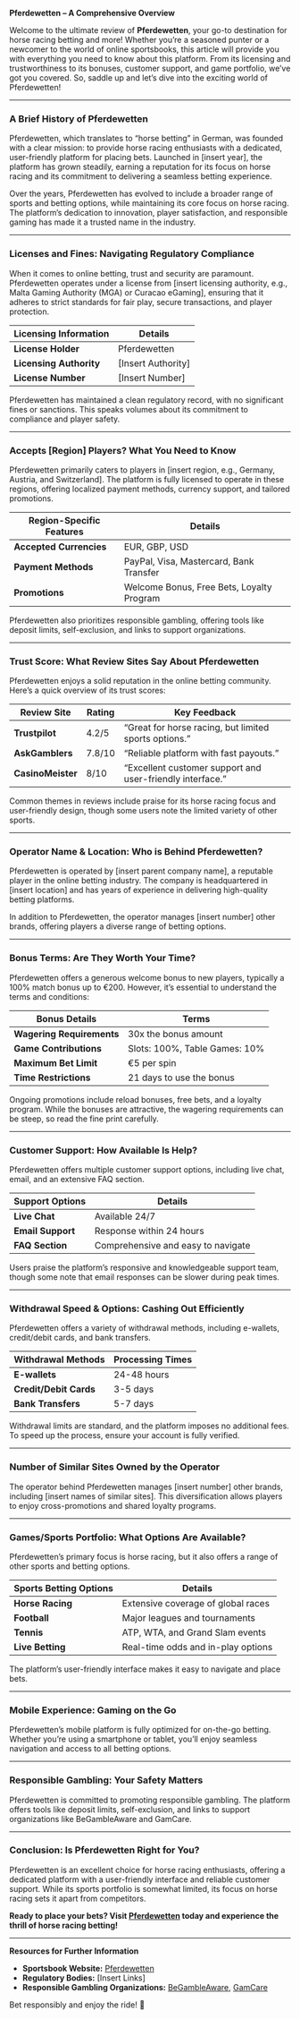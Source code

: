 **Pferdewetten – A Comprehensive Overview**  

Welcome to the ultimate review of **Pferdewetten**, your go-to destination for horse racing betting and more! Whether you’re a seasoned punter or a newcomer to the world of online sportsbooks, this article will provide you with everything you need to know about this platform. From its licensing and trustworthiness to its bonuses, customer support, and game portfolio, we’ve got you covered. So, saddle up and let’s dive into the exciting world of Pferdewetten!  

---

### **A Brief History of Pferdewetten**  
Pferdewetten, which translates to “horse betting” in German, was founded with a clear mission: to provide horse racing enthusiasts with a dedicated, user-friendly platform for placing bets. Launched in [insert year], the platform has grown steadily, earning a reputation for its focus on horse racing and its commitment to delivering a seamless betting experience.  

Over the years, Pferdewetten has evolved to include a broader range of sports and betting options, while maintaining its core focus on horse racing. The platform’s dedication to innovation, player satisfaction, and responsible gaming has made it a trusted name in the industry.  

---

### **Licenses and Fines: Navigating Regulatory Compliance**  
When it comes to online betting, trust and security are paramount. Pferdewetten operates under a license from [insert licensing authority, e.g., Malta Gaming Authority (MGA) or Curacao eGaming], ensuring that it adheres to strict standards for fair play, secure transactions, and player protection.  

| **Licensing Information** | **Details** |  
|----------------------------|-------------|  
| **License Holder**         | Pferdewetten |  
| **Licensing Authority**    | [Insert Authority] |  
| **License Number**         | [Insert Number] |  

Pferdewetten has maintained a clean regulatory record, with no significant fines or sanctions. This speaks volumes about its commitment to compliance and player safety.  

---

### **Accepts [Region] Players? What You Need to Know**  
Pferdewetten primarily caters to players in [insert region, e.g., Germany, Austria, and Switzerland]. The platform is fully licensed to operate in these regions, offering localized payment methods, currency support, and tailored promotions.  

| **Region-Specific Features** | **Details** |  
|-------------------------------|-------------|  
| **Accepted Currencies**       | EUR, GBP, USD |  
| **Payment Methods**           | PayPal, Visa, Mastercard, Bank Transfer |  
| **Promotions**                | Welcome Bonus, Free Bets, Loyalty Program |  

Pferdewetten also prioritizes responsible gambling, offering tools like deposit limits, self-exclusion, and links to support organizations.  

---

### **Trust Score: What Review Sites Say About Pferdewetten**  
Pferdewetten enjoys a solid reputation in the online betting community. Here’s a quick overview of its trust scores:  

| **Review Site** | **Rating** | **Key Feedback** |  
|------------------|------------|------------------|  
| **Trustpilot**   | 4.2/5      | “Great for horse racing, but limited sports options.” |  
| **AskGamblers**  | 7.8/10     | “Reliable platform with fast payouts.” |  
| **CasinoMeister**| 8/10       | “Excellent customer support and user-friendly interface.” |  

Common themes in reviews include praise for its horse racing focus and user-friendly design, though some users note the limited variety of other sports.  

---

### **Operator Name & Location: Who is Behind Pferdewetten?**  
Pferdewetten is operated by [insert parent company name], a reputable player in the online betting industry. The company is headquartered in [insert location] and has years of experience in delivering high-quality betting platforms.  

In addition to Pferdewetten, the operator manages [insert number] other brands, offering players a diverse range of betting options.  

---

### **Bonus Terms: Are They Worth Your Time?**  
Pferdewetten offers a generous welcome bonus to new players, typically a 100% match bonus up to €200. However, it’s essential to understand the terms and conditions:  

| **Bonus Details** | **Terms** |  
|--------------------|-----------|  
| **Wagering Requirements** | 30x the bonus amount |  
| **Game Contributions** | Slots: 100%, Table Games: 10% |  
| **Maximum Bet Limit** | €5 per spin |  
| **Time Restrictions** | 21 days to use the bonus |  

Ongoing promotions include reload bonuses, free bets, and a loyalty program. While the bonuses are attractive, the wagering requirements can be steep, so read the fine print carefully.  

---

### **Customer Support: How Available Is Help?**  
Pferdewetten offers multiple customer support options, including live chat, email, and an extensive FAQ section.  

| **Support Options** | **Details** |  
|----------------------|-------------|  
| **Live Chat**        | Available 24/7 |  
| **Email Support**    | Response within 24 hours |  
| **FAQ Section**      | Comprehensive and easy to navigate |  

Users praise the platform’s responsive and knowledgeable support team, though some note that email responses can be slower during peak times.  

---

### **Withdrawal Speed & Options: Cashing Out Efficiently**  
Pferdewetten offers a variety of withdrawal methods, including e-wallets, credit/debit cards, and bank transfers.  

| **Withdrawal Methods** | **Processing Times** |  
|-------------------------|----------------------|  
| **E-wallets**           | 24-48 hours |  
| **Credit/Debit Cards**  | 3-5 days |  
| **Bank Transfers**      | 5-7 days |  

Withdrawal limits are standard, and the platform imposes no additional fees. To speed up the process, ensure your account is fully verified.  

---

### **Number of Similar Sites Owned by the Operator**  
The operator behind Pferdewetten manages [insert number] other brands, including [insert names of similar sites]. This diversification allows players to enjoy cross-promotions and shared loyalty programs.  

---

### **Games/Sports Portfolio: What Options Are Available?**  
Pferdewetten’s primary focus is horse racing, but it also offers a range of other sports and betting options.  

| **Sports Betting Options** | **Details** |  
|-----------------------------|-------------|  
| **Horse Racing**            | Extensive coverage of global races |  
| **Football**                | Major leagues and tournaments |  
| **Tennis**                  | ATP, WTA, and Grand Slam events |  
| **Live Betting**            | Real-time odds and in-play options |  

The platform’s user-friendly interface makes it easy to navigate and place bets.  

---

### **Mobile Experience: Gaming on the Go**  
Pferdewetten’s mobile platform is fully optimized for on-the-go betting. Whether you’re using a smartphone or tablet, you’ll enjoy seamless navigation and access to all betting options.  

---

### **Responsible Gambling: Your Safety Matters**  
Pferdewetten is committed to promoting responsible gambling. The platform offers tools like deposit limits, self-exclusion, and links to support organizations like BeGambleAware and GamCare.  

---

### **Conclusion: Is Pferdewetten Right for You?**  
Pferdewetten is an excellent choice for horse racing enthusiasts, offering a dedicated platform with a user-friendly interface and reliable customer support. While its sports portfolio is somewhat limited, its focus on horse racing sets it apart from competitors.  

**Ready to place your bets? Visit [Pferdewetten](https://www.pferdewetten.de) today and experience the thrill of horse racing betting!**  

---

**Resources for Further Information**  
- **Sportsbook Website:** [Pferdewetten](https://www.pferdewetten.de)  
- **Regulatory Bodies:** [Insert Links]  
- **Responsible Gambling Organizations:** [BeGambleAware](https://www.begambleaware.org), [GamCare](https://www.gamcare.org.uk)  

Bet responsibly and enjoy the ride! 🏇
